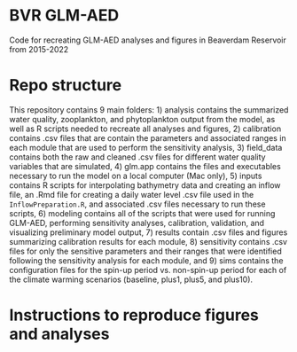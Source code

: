 # BVR GLM-AED

Code for recreating GLM-AED analyses and figures in Beaverdam Reservoir from 2015-2022

# Repo structure

This repository contains 9 main folders: 1) analysis contains the summarized water quality, zooplankton, and phytoplankton output from the model, as well as R scripts needed to recreate all analyses and figures, 2) calibration contains .csv files that are contain the parameters and associated ranges in each module that are used to perform the sensitivity analysis, 3) field_data contains both the raw and cleaned .csv files for different water quality variables that are simulated, 4) glm.app contains the files and executables necessary to run the model on a local computer (Mac only), 5) inputs contains R scripts for interpolating bathymetry data and creating an inflow file, an .Rmd file for creating a daily water level .csv file used in the `InflowPreparation.R`, and associated .csv files necessary to run these scripts, 6) modeling contains all of the scripts that were used for running GLM-AED, performing sensitivity analyses, calibration, validation, and visualizing preliminary model output, 7) results contain .csv files and figures summarizing calibration results for each module, 8) sensitivity contains .csv files for only the sensitive parameters and their ranges that were identified following the sensitivity analysis for each module, and 9) sims contains the configuration files for the spin-up period vs. non-spin-up period for each of the climate warming scenarios (baseline, plus1, plus5, and plus10).

# Instructions to reproduce figures and analyses
